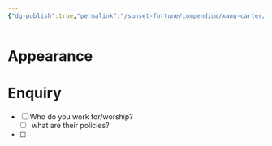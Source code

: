 ```yaml
---
{"dg-publish":true,"permalink":"/sunset-fortune/compendium/xang-carter/","tags":["character","sf"],"noteIcon":"","created":"2024-01-29T15:24:27.526+10:30"}
---
```


# Appearance
# Enquiry 
 - [ ] Who do you work for/worship?
	 - [ ] what are their policies?
 - [ ] 